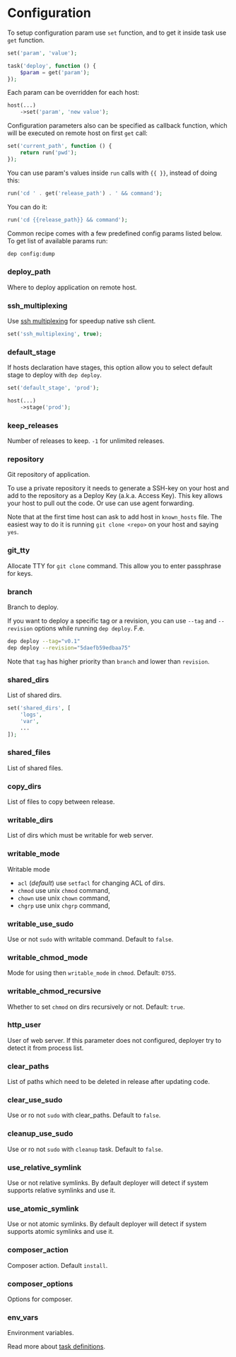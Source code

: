 # Configuration

To setup configuration param use `set` function, and to get it inside task use `get` function.

```php
set('param', 'value');

task('deploy', function () {
    $param = get('param');
});
```

Each param can be overridden for each host:
  
```php
host(...)
    ->set('param', 'new value');
```

Configuration parameters also can be specified as callback function, which will be executed on remote host on first `get` call:

```php
set('current_path', function () {
    return run('pwd');
});
```

You can use param's values inside `run` calls with `{{ }}`, instead of doing this:

```php
run('cd ' . get('release_path') . ' && command');
```

You can do it:

```php
run('cd {{release_path}} && command');
```

Common recipe comes with a few predefined config params listed below. 
To get list of available params run:

~~~sh
dep config:dump
~~~

### deploy_path

Where to deploy application on remote host.

### ssh_multiplexing

Use [ssh multiplexing](https://en.wikibooks.org/wiki/OpenSSH/Cookbook/Multiplexing) for speedup native ssh client.

```php
set('ssh_multiplexing', true);
```

### default_stage

If hosts declaration have stages, this option allow you to select default stage to deploy with `dep deploy`.

```php
set('default_stage', 'prod');

host(...)
    ->stage('prod');
```

### keep_releases

Number of releases to keep. `-1` for unlimited releases.

### repository

Git repository of application.

To use a private repository it needs to generate a SSH-key on your host and add to the repository
as a Deploy Key (a.k.a. Access Key). This key allows your host to pull out the code. Or use can use agent forwarding. 

Note that at the first time host can ask to add host in `known_hosts` file. The easiest way to do it is
running `git clone <repo>` on your host and saying `yes`.

### git_tty

Allocate TTY for `git clone` command. This allow you to enter passphrase for keys.

### branch

Branch to deploy.

If you want to deploy a specific tag or a revision, you can use `--tag` and `--revision` options while running `dep deploy`. F.e.

```bash
dep deploy --tag="v0.1"
dep deploy --revision="5daefb59edbaa75"
```

Note that `tag` has higher priority than `branch` and lower than `revision`.

### shared_dirs

List of shared dirs.

```php
set('shared_dirs', [
    'logs',
    'var',
    ...
]);
```

### shared_files

List of shared files.

### copy_dirs

List of files to copy between release.

### writable_dirs

List of dirs which must be writable for web server.

### writable_mode

Writable mode

* `acl` (*default*) use `setfacl` for changing ACL of dirs.
* `chmod` use unix `chmod` command,
* `chown` use unix `chown` command,
* `chgrp` use unix `chgrp` command,

### writable_use_sudo

Use or not `sudo` with writable command. Default to `false`.

### writable_chmod_mode

Mode for using then `writable_mode` in `chmod`. Default: `0755`.

### writable_chmod_recursive

Whether to set `chmod` on dirs recursively or not. Default: `true`.

### http_user

User of web server. If this parameter does not configured, deployer try to detect it from process list. 

### clear_paths

List of paths which need to be deleted in release after updating code. 

### clear_use_sudo

Use or ro not `sudo` with clear_paths. Default to `false`.

### cleanup_use_sudo

Use or ro not `sudo` with `cleanup` task. Default to `false`.

### use_relative_symlink

Use or not relative symlinks. By default deployer will detect if system supports relative symlinks and use it.

### use_atomic_symlink

Use or not atomic symlinks. By default deployer will detect if system supports atomic symlinks and use it.

### composer_action

Composer action. Default `install`.

### composer_options

Options for composer.

### env_vars

Environment variables.

Read more about [task definitions](tasks.md).
